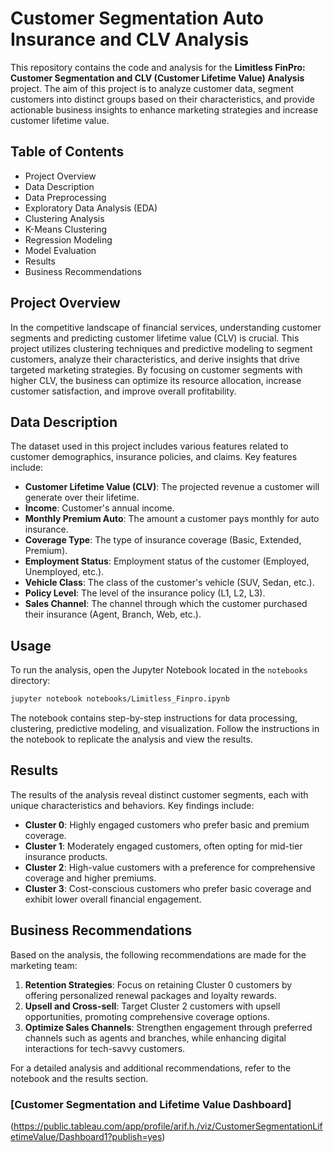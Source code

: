 # Customer Segmentation Auto Insurance and CLV Analysis

This repository contains the code and analysis for the **Limitless FinPro: Customer Segmentation and CLV (Customer Lifetime Value) Analysis** project. The aim of this project is to analyze customer data, segment customers into distinct groups based on their characteristics, and provide actionable business insights to enhance marketing strategies and increase customer lifetime value.

## Table of Contents
- Project Overview
- Data Description
- Data Preprocessing
- Exploratory Data Analysis (EDA)
- Clustering Analysis
- K-Means Clustering
- Regression Modeling
- Model Evaluation
- Results
- Business Recommendations

## Project Overview

In the competitive landscape of financial services, understanding customer segments and predicting customer lifetime value (CLV) is crucial. This project utilizes clustering techniques and predictive modeling to segment customers, analyze their characteristics, and derive insights that drive targeted marketing strategies. By focusing on customer segments with higher CLV, the business can optimize its resource allocation, increase customer satisfaction, and improve overall profitability.

## Data Description

The dataset used in this project includes various features related to customer demographics, insurance policies, and claims. Key features include:

- **Customer Lifetime Value (CLV)**: The projected revenue a customer will generate over their lifetime.
- **Income**: Customer's annual income.
- **Monthly Premium Auto**: The amount a customer pays monthly for auto insurance.
- **Coverage Type**: The type of insurance coverage (Basic, Extended, Premium).
- **Employment Status**: Employment status of the customer (Employed, Unemployed, etc.).
- **Vehicle Class**: The class of the customer's vehicle (SUV, Sedan, etc.).
- **Policy Level**: The level of the insurance policy (L1, L2, L3).
- **Sales Channel**: The channel through which the customer purchased their insurance (Agent, Branch, Web, etc.).


## Usage

To run the analysis, open the Jupyter Notebook located in the `notebooks` directory:

```bash
jupyter notebook notebooks/Limitless_Finpro.ipynb
```

The notebook contains step-by-step instructions for data processing, clustering, predictive modeling, and visualization. Follow the instructions in the notebook to replicate the analysis and view the results.

## Results

The results of the analysis reveal distinct customer segments, each with unique characteristics and behaviors. Key findings include:

- **Cluster 0**: Highly engaged customers who prefer basic and premium coverage.
- **Cluster 1**: Moderately engaged customers, often opting for mid-tier insurance products.
- **Cluster 2**: High-value customers with a preference for comprehensive coverage and higher premiums.
- **Cluster 3**: Cost-conscious customers who prefer basic coverage and exhibit lower overall financial engagement.

## Business Recommendations

Based on the analysis, the following recommendations are made for the marketing team:

1. **Retention Strategies**: Focus on retaining Cluster 0 customers by offering personalized renewal packages and loyalty rewards.
2. **Upsell and Cross-sell**: Target Cluster 2 customers with upsell opportunities, promoting comprehensive coverage options.
3. **Optimize Sales Channels**: Strengthen engagement through preferred channels such as agents and branches, while enhancing digital interactions for tech-savvy customers.

For a detailed analysis and additional recommendations, refer to the notebook and the results section.

### [Customer Segmentation and Lifetime Value Dashboard]
(https://public.tableau.com/app/profile/arif.h./viz/CustomerSegmentationLifetimeValue/Dashboard1?publish=yes)
